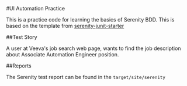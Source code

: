 #UI Automation Practice

This is a practice code for learning the basics of Serenity BDD. 
This is based on the template from [serenity-junit-starter](https://github.com/serenity-bdd/serenity-junit-starter)

##Test Story

A user at Veeva's job search web page, wants to find the job description
about Associate Automation Engineer position.

##Reports

The Serenity test report can be found in the `target/site/serenity`